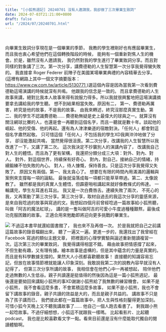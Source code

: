 ```yaml
---
title: "[小狐熊週記] 20240701 沒有人邀請我，我卻做了三次畢業生致詞"
date: 2024-07-03T21:21:00+0800
draft: false
url: "/2024/07/20240701.html"
---
```


 

向畢業生致詞分享現在是一個畢業的季節，
我教的學生裡剛好也有應屆畢業生，
而且我也衷心希望他們在這個轉換階段的時候，
能夠有一個重新對焦人生的機會。於是，雖然沒有人邀請我，
我仍然對我的學生進行了畢業致詞分享。而且對同樣的對象講了三次。第一次分享，講費德勒的人生智慧第一次分享我覺得蠻失敗的。
我直接拿 Roger Federer 前陣子在美國某場畢業典禮的內容精華去分享。
(這裡有網路上其中一個文字摘要版本：https://www.cw.com.tw/article/5130771 )選這個內容是因為當我第一次看到費德勒這場演講的時候就深有共鳴。
他跟我的信念是一致的。
而且拿費德勒的人生故事來講，絕對比我本人故事來得有說服力得多。所以我就很興奮地把這場演講摘要拿去講給我的學生聽。
想不到結果相當失敗。原因有二，
第一、費德勒再厲害，終究是他的故事，不是我的故事。 由我來轉述，終究沒那麼真實生動。第二、我的學生不認識費德勒......
費德勒無疑是史上最偉大的球員之一。就算沒有關注網球比賽的人，也還是會一再聽到這個名字，而且一聽就是數十年。談起他的崛起、他的受傷、他的再起。還有為人津津樂道的宿敵對決。「任何人」都會對這個名字肅然起敬。
只可惜這個「任何人」不包括我的學生XD我興沖沖地做了分享，
卻沒能激起共鳴，
當然覺得很沮喪。第二次分享，改講我的人生智慧所以我改進了一下，又講了第二次。
這次我決定不抄襲別人的演講內容了，
改講我自己對人生的體悟。而且為了更有架構，
我還把分類分成三大項：對外、對內、對人。
對外，對這個世界，持續保有好奇心。
對內，對自己，接納自己的情緒，持續鍛練不怕失敗的內心。
對人，待人慷慨，保持善良。只是這次分享我覺得又失敗了。
原因又有兩個。第一、我太貪心了。
想要在有限的時間內用滿滿的邏輯與案例來支撐每一項的論點。
最後就淪落成每一項都只能草草帶過。第二、太像說教了。
雖然都是我的真實人生體悟，但霹靂啪啦講起來就好像教條式的佈達。
一輪講完，學生左耳進右耳出。
我又是一次白費唇舌。連續失敗了兩次，
不死心的我，又再策動了第三次分享。第三次分享，取材自過去的我這次分享的靈感來源，是來自我唸過的故事與寫過的文。我想起四個月前曾經唸過一篇故事給小狐熊聽，叫做「阿吉的魔法紅球」，
講的是一隻叫做阿吉的可愛小牛度過種種艱熬，最後成功克服困難的故事。
正適合用來勉勵即將迎向更多挑戰的畢業生。

![]($https://blogger.googleusercontent.com/img/b/R29vZ2xl/AVvXsEg0td0_2tg7vjjorOhVYAvBIlOHySNzomOzXe0ZaW9ONiqsuoaiS8icWF0ELCxnKPZoi4m0FITsepqODsIMmw52gL-SGXasZ52DxHnp-8NW1r4Q9YK1sghBlqOaLTP-uY0aOpm-9FPYtu1H7cem6qH9_HLuKKlOtD-mvlgog11Sx2Zp_xAzS4csjp2krA0/s320/image.png)
不過這本書早就還給圖書館了，
我也來不及再借一次。
於是我就把自己之前講這篇故事的錄音檔翻出來，
聽了一遍又一遍。更進一步的，我還找出了我曾經在 Facebook 寫過的類似主題文章，
把裡面的心理學實驗與論述重新閱讀複習一次。這次第三次的畢業致詞，
我覺得講得相當不錯。
藉由故事把情感撐了起來，不但生動有趣，又有理有據。繪本故事是虛構的，但是其中蘊含的力量是真實的。
而且是有科學數據支撐的。果然大人小孩都喜歡聽故事！
直接聽的知識容易忘記，但放在故事情節裡就能讓人印象深刻。我敢說我第二次的說教內容早就沒有人記得了，
但第三次分享所講的故事，
我相信會在他們心中一再被想起，
陪伴他們走過無數的人生低谷。親子共讀還是挺值得的然後因為這是一篇小狐熊週記，
最後還是要拗回來講點小狐熊的事XD謝謝小狐熊給了我無數的練習機會。
如果不是小狐熊，
我不會看這麼多書，不會累積這麼多故事，
如果不是小狐熊，我也不會留下講故事的錄音。親子共讀的效益是大的，而且是親子共益的。
講故事不只是為了孩子講而已，
我們彼此都在一篇篇故事中，把人生與性格刻鑿得更加深刻。可惜小狐今天晚上又不聽我講故事了......
他自己一個人跑去看書了。
剩我跟小熊一起唸故事。不過仔細想想，小狐這不就跟我一樣嗎。
比起看影片、比起聽 podcast，
我也是比較喜歡看文字一點。看來目前還是沒有什麼能取代獨自的閱讀體驗啊。
